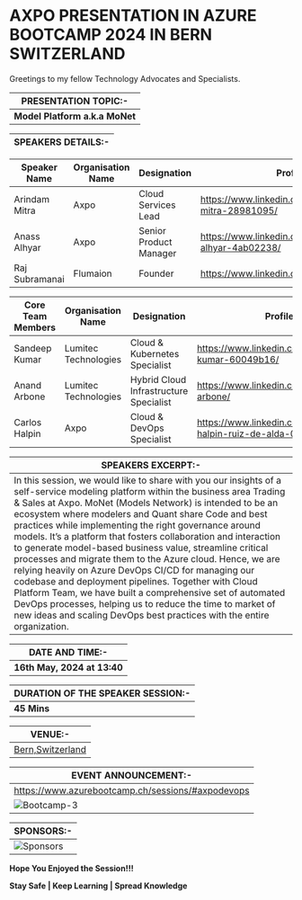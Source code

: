 # AXPO PRESENTATION IN AZURE BOOTCAMP 2024 IN BERN SWITZERLAND

Greetings to my fellow Technology Advocates and Specialists.

| __PRESENTATION TOPIC:-__ |
| --------- |
| __Model Platform a.k.a MoNet__ |

| __SPEAKERS DETAILS:-__ |
| --------- |

| __Speaker Name__ |  __Organisation Name__ |  __Designation__ |  __Profile__ | 
| --------- |  --------- | --------- | --------- |
| Arindam Mitra | Axpo | Cloud Services Lead | https://www.linkedin.com/in/arindam-mitra-28981095/ |
| Anass Alhyar | Axpo | Senior Product Manager | https://www.linkedin.com/in/anass-alhyar-4ab02238/ |
| Raj Subramanai | Flumaion | Founder | https://www.linkedin.com/in/rajsubramani/ |

| __Core Team Members__ |  __Organisation Name__ |  __Designation__ |  __Profile__ | 
| --------- |  --------- | --------- | --------- |
| Sandeep Kumar | Lumitec Technologies | Cloud & Kubernetes Specialist | https://www.linkedin.com/in/sandeep-kumar-60049b16/ |
| Anand Arbone | Lumitec Technologies | Hybrid Cloud Infrastructure Specialist | https://www.linkedin.com/in/anand-arbone/ |
| Carlos Halpin | Axpo | Cloud & DevOps Specialist | https://www.linkedin.com/in/carlos-r-halpin-ruiz-de-alda-0b6b63142/ |


| __SPEAKERS EXCERPT:-__ |
| --------- |
| In this session, we would like to share with you our insights of a self-service modeling platform within the business area Trading & Sales at Axpo. MoNet (Models Network) is intended to be an ecosystem where modelers and Quant share Code and best practices while implementing the right governance around models. It’s a platform that fosters collaboration and interaction to generate model-based business value, streamline critical processes and migrate them to the Azure cloud. Hence, we are relying heavily on Azure DevOps CI/CD for managing our codebase and deployment pipelines. Together with Cloud Platform Team, we have built a comprehensive set of automated DevOps processes, helping us to reduce the time to market of new ideas and scaling DevOps best practices with the entire organization. |

| __DATE AND TIME:-__ |
| --------- |
| __16th May, 2024 at 13:40__ |

| __DURATION OF THE SPEAKER SESSION:-__ |
| --------- |
| __45 Mins__ |

| __VENUE:-__ |
| --------- |
| [Bern,Switzerland](https://www.azurebootcamp.ch/location/) |

| __EVENT ANNOUNCEMENT:-__ |
| --------- |
| https://www.azurebootcamp.ch/sessions/#axpodevops |
| ![Bootcamp-3](https://github.com/arindam0310018/11-May-2023_Azure-Bootcamp-2023/assets/29681063/4c4afe95-59de-4136-8bf1-f7056ed41c21) |

| __SPONSORS:-__ |
| --------- |
| ![Sponsors](https://github.com/arindam0310018/11-May-2023_Azure-Bootcamp-2023/assets/29681063/b3d77a63-bb4b-4164-886b-b3df30057909) |


__Hope You Enjoyed the Session!!!__

__Stay Safe | Keep Learning | Spread Knowledge__
